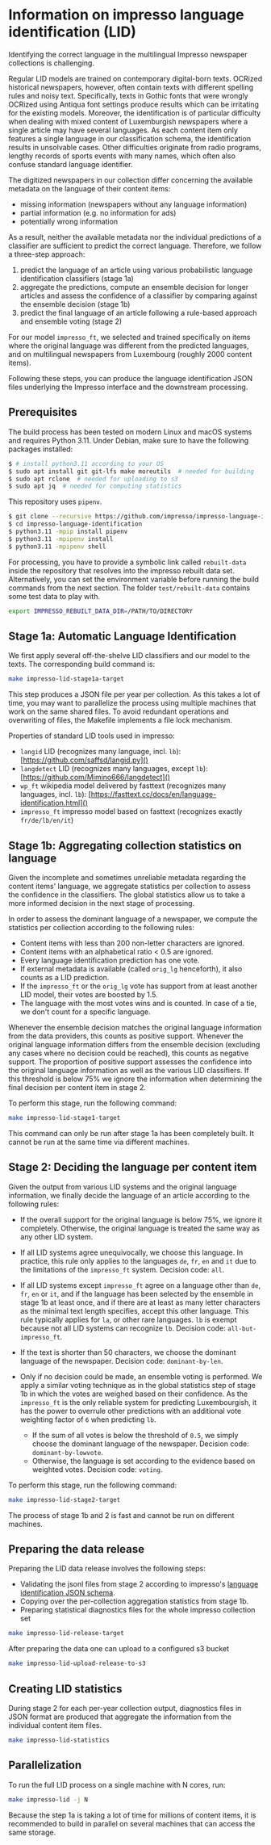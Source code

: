 # Information on impresso language identification (LID)

Identifying the correct language in the multilingual Impresso newspaper
collections is challenging.

Regular LID models are trained on contemporary digital-born texts. OCRized
historical newspapers, however, often contain texts with different spelling
rules and noisy text. Specifically, texts in Gothic fonts that were wrongly
OCRized using Antiqua font settings produce results which can be irritating for
the existing models. Moreover, the identification is of particular difficulty
when dealing with mixed content of Luxemburgish newspapers where a single
article may have several languages. As each content item only features a single
language in our classification schema, the identification results in unsolvable
cases. Other difficulties originate from radio programs, lengthy records of
sports events with many names, which often also confuse standard language
identifier.

The digitized newspapers in our collection differ concerning the available
metadata on the language of their content items:

- missing information (newspapers without any language information)
- partial information (e.g. no information for ads)
- potentially wrong information

As a result, neither the available metadata nor the individual predictions of a
classifier are sufficient to predict the correct language. Therefore, we follow
a three-step approach:

1. predict the language of an article using various probabilistic language
   identification classifiers (stage 1a)
2. aggregate the predictions, compute an ensemble decision for longer articles
   and assess the confidence of a classifier by comparing against the ensemble
   decision (stage 1b)
3. predict the final language of an article following a rule-based approach and
   ensemble voting (stage 2)

For our model `impresso_ft`, we selected and trained specifically on items where
the original language was different from the predicted languages, and on
multilingual newspapers from Luxembourg (roughly 2000 content items).

Following these steps, you can produce the language identification JSON files
underlying the Impresso interface and the downstream processing.

## Prerequisites

The build process has been tested on modern Linux and macOS systems and requires
Python 3.11. Under Debian, make sure to have the following packages installed:

```sh
$ # install python3.11 according to your OS
$ sudo apt install git git-lfs make moreutils  # needed for building
$ sudo apt rclone  # needed for uploading to s3
$ sudo apt jq  # needed for computing statistics
```

This repository uses `pipenv`.

```sh
$ git clone --recursive https://github.com/impresso/impresso-language-identification.git
$ cd impresso-language-identification
$ python3.11 -mpip install pipenv
$ python3.11 -mpipenv install
$ python3.11 -mpipenv shell
```

For processing, you have to provide a symbolic link called `rebuilt-data` inside
the repository that resolves into the impresso rebuilt data set. Alternatively,
you can set the environment variable before running the build commands from the
next section. The folder `test/rebuilt-data` contains some test data to play
with.

```sh
export IMPRESSO_REBUILT_DATA_DIR=/PATH/TO/DIRECTORY
```

## Stage 1a: Automatic Language Identification

We first apply several off-the-shelve LID classifiers and our model to the
texts. The corresponding build command is:

```sh
make impresso-lid-stage1a-target
```

This step produces a JSON file per year per collection. As this takes a lot of
time, you may want to parallelize the process using multiple machines that work
on the same shared files. To avoid redundant operations and overwriting of
files, the Makefile implements a file lock mechanism.

Properties of standard LID tools used in impresso:

- `langid` LID (recognizes many language, incl. `lb`):
  [https://github.com/saffsd/langid.py]()
- `langdetect` LID (recognizes many languages, except `lb`):
  [https://github.com/Mimino666/langdetect]()
- `wp_ft` wikipedia model delivered by fasttext (recognizes many languages,
  incl. `lb`): [https://fasttext.cc/docs/en/language-identification.html]()
- `impresso_ft` impresso model based on fasttext (recognizes exactly
  `fr/de/lb/en/it`)

## Stage 1b: Aggregating collection statistics on language

Given the incomplete and sometimes unreliable metadata regarding the content
items' language, we aggregate statistics per collection to assess the confidence
in the classifiers. The global statistics allow us to take a more informed
decision in the next stage of processing.

In order to assess the dominant language of a newspaper, we compute the
statistics per collection according to the following rules:

- Content items with less than 200 non-letter characters are ignored.
- Content items with an alphabetical ratio < 0.5 are ignored.
- Every language identification prediction has one vote.
- If external metadata is available (called `orig_lg` henceforth), it also
  counts as a LID prediction.
- If the `impresso_ft` or the `orig_lg` vote has support from at least another
  LID model, their votes are boosted by 1.5.
- The language with the most votes wins and is counted. In case of a tie, we
  don't count for a specific language.

Whenever the ensemble decision matches the original language information from
the data providers, this counts as positive support. Whenever the original
language information differs from the ensemble decision (excluding any cases
where no decision could be reached), this counts as negative support. The
proportion of positive support assesses the confidence into the original
language information as well as the various LID classifiers. If this threshold
is below 75% we ignore the information when determining the final decision per
content item in stage 2.

To perform this stage, run the following command:

```sh
make impresso-lid-stage1-target
```

This command can only be run after stage 1a has been completely built. It cannot
be run at the same time via different machines.

## Stage 2: Deciding the language per content item

Given the output from various LID systems and the original language information,
we finally decide the language of an article according to the following rules:

- If the overall support for the original language is below 75%, we ignore it
  completely. Otherwise, the original language is treated the same way as any
  other LID system.

- If all LID systems agree unequivocally, we choose this language. In practice,
  this rule only applies to the languages `de`, `fr`, `en` and `it` due to the
  limitations of the `impresso_ft` system. Decision code: `all`.

- If all LID systems except `impresso_ft` agree on a language other than `de`,
  `fr`, `en` or `it`, and if the language has been selected by the ensemble in
  stage 1b at least once, and if there are at least as many letter characters
  as the minimal text length specifies, accept this other language. This rule
  typically applies for `la`, or other rare languages. `lb` is exempt because
  not all LID systems can recognize `lb`. Decision code: `all-but-impresso_ft`.

- If the text is shorter than 50 characters, we choose the dominant language of
  the newspaper. Decision code: `dominant-by-len`.

- Only if no decision could be made, an ensemble voting is performed. We apply
  a similar voting technique as in the global statistics step of stage 1b in
  which the votes are weighed based on their confidence. As the `impresso_ft`
  is the only reliable system for predicting Luxembourgish, it has the power to
  overrule other predictions with an additional vote weighting factor of `6`
  when predicting `lb`.

  - If the sum of all votes is below the threshold of `0.5`, we simply choose
    the dominant language of the newspaper. Decision code:
    `dominant-by-lowvote`.
  - Otherwise, the language is set according to the evidence based on weighted
    votes. Decision code: `voting`.

To perform this stage, run the following command:

```sh
make impresso-lid-stage2-target
```

The process of stage 1b and 2 is fast and cannot be run on different machines.

## Preparing the data release

Preparing the LID data release involves the following steps:

- Validating the jsonl files from stage 2 according to impresso's [language
  identification JSON
  schema](https://github.com/impresso/impresso-schemas/blob/master/json/language_identification/language_identification.schema.json).
- Copying over the per-collection aggregation statistics from stage 1b.
- Preparing statistical diagnostics files for the whole impresso collection set

```sh
make impresso-lid-release-target
```

After preparing the data one can upload to a configured s3 bucket

```sh
make impresso-lid-upload-release-to-s3
```

## Creating LID statistics

During stage 2 for each per-year collection output, diagnostics files in JSON
format are produced that aggregate the information from the individual content
item files.

```sh
make impresso-lid-statistics
```

## Parallelization

To run the full LID process on a single machine with N cores, run:

```sh
make impresso-lid -j N
```

Because the step 1a is taking a lot of time for millions of content items, it is
recommended to build in parallel on several machines that can access the same
storage.
